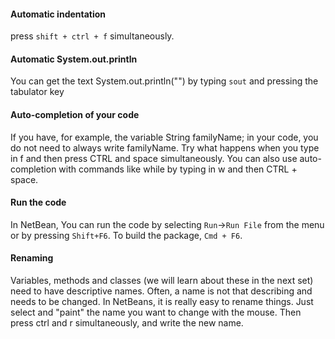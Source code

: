 #### Automatic indentation
press `shift + ctrl + f` simultaneously.

#### Automatic System.out.println
You can get the text System.out.println("") by typing `sout` and pressing the tabulator key

#### Auto-completion of your code
If you have, for example, the variable String familyName; in your code, you do not need to always write familyName. Try what happens when you type in f and then press CTRL and space simultaneously. You can also use auto-completion with commands like while by typing in w and then CTRL + space.

#### Run the code
In NetBean, You can run the code by selecting `Run`->`Run File` from the menu or by pressing `Shift+F6`. To build the package, `Cmd + F6`.

#### Renaming
Variables, methods and classes (we will learn about these in the next set) need to have descriptive names. Often, a name is not that describing and needs to be changed. In NetBeans, it is really easy to rename things. Just select and "paint" the name you want to change with the mouse. Then press ctrl and r simultaneously, and write the new name.
